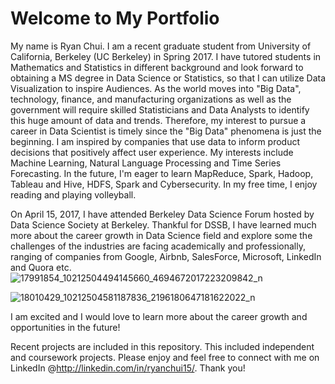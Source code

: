 # Welcome to My Portfolio

My name is Ryan Chui. I am a recent graduate student from University of California, Berkeley (UC Berkeley) in Spring 2017. I have tutored students in Mathematics and Statistics in different background and look forward to obtaining a MS degree in Data Science or Statistics, so that I can utilize Data Visualization to inspire Audiences. As the world moves into "Big Data", technology, finance, and manufacturing organizations as well as the government will require skilled Statisticians and Data Analysts to identify this huge amount of data and trends. Therefore, my interest to pursue a career in Data Scientist is timely since the "Big Data" phenomena is just the beginning. I am inspired by companies that use data to inform product decisions that positively affect user experience. My interests include Machine Learning, Natural Language Processing and Time Series Forecasting. In the future, I'm eager to learn MapReduce, Spark, Hadoop, Tableau and Hive, HDFS, Spark and Cybersecurity. In my free time, I enjoy reading and playing volleyball.

On April 15, 2017, I have attended Berkeley Data Science Forum hosted by Data Science Society at Berkeley. Thankful for DSSB, I have learned much more about the career growth in Data Science field and explore some the challenges of the industries are facing academically and professionally, ranging of companies from Google, Airbnb, SalesForce, Microsoft, LinkedIn and Quora etc. ![17991854_10212504494145660_4694672017223209842_n](https://cloud.githubusercontent.com/assets/8663154/25114763/eee48094-23b5-11e7-944c-a0dedd17721d.jpg)

![18010429_10212504581187836_2196180647181622022_n](https://cloud.githubusercontent.com/assets/8663154/25115006/d25fe434-23b7-11e7-9777-abbbadc1e4d2.jpg)

I am excited and I would love to learn more about the career growth and opportunities in the future!

Recent projects are included in this repository. This included independent and coursework projects. Please enjoy and feel free to connect with me on LinkedIn @http://linkedin.com/in/ryanchui15/. Thank you!



